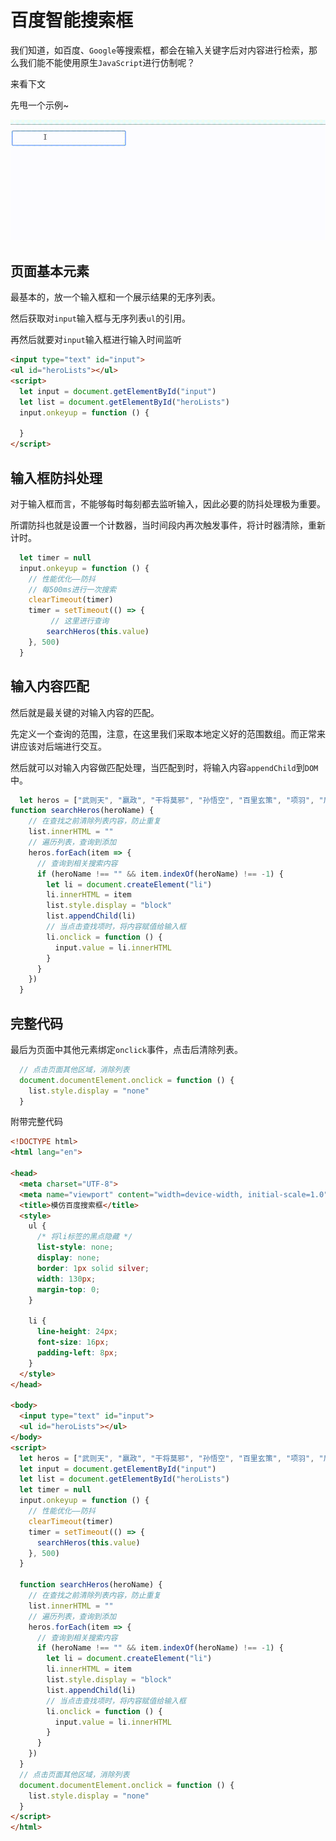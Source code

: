 # 百度智能搜索框

我们知道，如百度、`Google`等搜索框，都会在输入关键字后对内容进行检索，那么我们能不能使用原生`JavaScript`进行仿制呢？

来看下文

先甩一个示例~

![20200323_221914](./upload/20200323_221914.gif)

## 页面基本元素

最基本的，放一个输入框和一个展示结果的无序列表。

然后获取对`input`输入框与无序列表`ul`的引用。

再然后就要对`input`输入框进行输入时间监听

```html
<input type="text" id="input">
<ul id="heroLists"></ul>
<script>
  let input = document.getElementById("input")
  let list = document.getElementById("heroLists")
  input.onkeyup = function () {
      
  }
</script>
```

## 输入框防抖处理

对于输入框而言，不能够每时每刻都去监听输入，因此必要的防抖处理极为重要。

所谓防抖也就是设置一个计数器，当时间段内再次触发事件，将计时器清除，重新计时。

```javascript
  let timer = null
  input.onkeyup = function () {
    // 性能优化——防抖
    // 每500ms进行一次搜索
    clearTimeout(timer)
    timer = setTimeout(() => {
         // 这里进行查询
        searchHeros(this.value)
    }, 500)
  }

```

## 输入内容匹配

然后就是最关键的对输入内容的匹配。

先定义一个查询的范围，注意，在这里我们采取本地定义好的范围数组。而正常来讲应该对后端进行交互。

然后就可以对输入内容做匹配处理，当匹配到时，将输入内容`appendChild`到`DOM`中。

```javascript
  let heros = ["武则天", "嬴政", "干将莫邪", "孙悟空", "百里玄策", "项羽", "后裔", "大乔", "宫本武藏", "飞恒大将军"]  
function searchHeros(heroName) {
    // 在查找之前清除列表内容，防止重复
    list.innerHTML = ""
    // 遍历列表，查询到添加
    heros.forEach(item => {
      // 查询到相关搜索内容
      if (heroName !== "" && item.indexOf(heroName) !== -1) {
        let li = document.createElement("li")
        li.innerHTML = item
        list.style.display = "block"
        list.appendChild(li)
        // 当点击查找项时，将内容赋值给输入框
        li.onclick = function () {
          input.value = li.innerHTML
        }
      }
    })
  }
```



## 完整代码

最后为页面中其他元素绑定`onclick`事件，点击后清除列表。

```javascript
  // 点击页面其他区域，消除列表
  document.documentElement.onclick = function () {
    list.style.display = "none"
  }
```

附带完整代码

```html
<!DOCTYPE html>
<html lang="en">

<head>
  <meta charset="UTF-8">
  <meta name="viewport" content="width=device-width, initial-scale=1.0">
  <title>模仿百度搜索框</title>
  <style>
    ul {
      /* 将li标签的黑点隐藏 */
      list-style: none;
      display: none;
      border: 1px solid silver;
      width: 130px;
      margin-top: 0;
    }

    li {
      line-height: 24px;
      font-size: 16px;
      padding-left: 8px;
    }
  </style>
</head>

<body>
  <input type="text" id="input">
  <ul id="heroLists"></ul>
</body>
<script>
  let heros = ["武则天", "嬴政", "干将莫邪", "孙悟空", "百里玄策", "项羽", "后裔", "大乔", "宫本武藏", "飞恒大将军"]
  let input = document.getElementById("input")
  let list = document.getElementById("heroLists")
  let timer = null
  input.onkeyup = function () {
    // 性能优化——防抖
    clearTimeout(timer)
    timer = setTimeout(() => {
      searchHeros(this.value)
    }, 500)
  }

  function searchHeros(heroName) {
    // 在查找之前清除列表内容，防止重复
    list.innerHTML = ""
    // 遍历列表，查询到添加
    heros.forEach(item => {
      // 查询到相关搜索内容
      if (heroName !== "" && item.indexOf(heroName) !== -1) {
        let li = document.createElement("li")
        li.innerHTML = item
        list.style.display = "block"
        list.appendChild(li)
        // 当点击查找项时，将内容赋值给输入框
        li.onclick = function () {
          input.value = li.innerHTML
        }
      }
    })
  }
  // 点击页面其他区域，消除列表
  document.documentElement.onclick = function () {
    list.style.display = "none"
  }
</script>
</html>
```



